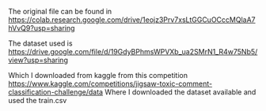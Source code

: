 The original file can be found in 
https://colab.research.google.com/drive/1eojz3Prv7xsLtGGCuOCccMQlaA7hVvQ9?usp=sharing

The dataset used is 
https://drive.google.com/file/d/19GdyBPhmsWPVXb_ua2SMrN1_R4w75Nb5/view?usp=sharing

Which I downloaded from kaggle from this competition
https://www.kaggle.com/competitions/jigsaw-toxic-comment-classification-challenge/data
Where I downloaded the dataset available and used the train.csv 



